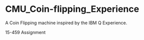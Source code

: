
# CMU_Coin-flipping_Experience

A Coin Flipping machine inspired by the IBM Q Experience.

15-459 Assignment